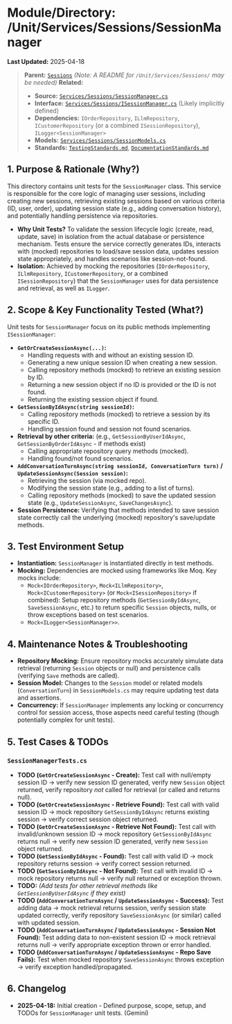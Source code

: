 # Module/Directory: /Unit/Services/Sessions/SessionManager

**Last Updated:** 2025-04-18

> **Parent:** [`Sessions`](../README.md)
> *(Note: A README for `/Unit/Services/Sessions/` may be needed)*
> **Related:**
> * **Source:** [`Services/Sessions/SessionManager.cs`](../../../../../api-server/Services/Sessions/SessionManager.cs)
> * **Interface:** [`Services/Sessions/ISessionManager.cs`](../../../../../api-server/Services/Sessions/SessionManager.cs) (Likely implicitly defined)
> * **Dependencies:** `IOrderRepository`, `ILlmRepository`, `ICustomerRepository` (or a combined `ISessionRepository`), `ILogger<SessionManager>`
> * **Models:** [`Services/Sessions/SessionModels.cs`](../../../../../api-server/Services/Sessions/SessionModels.cs)
> * **Standards:** [`TestingStandards.md`](../../../../../Docs/Development/TestingStandards.md), [`DocumentationStandards.md`](../../../../../Docs/Development/DocumentationStandards.md)

## 1. Purpose & Rationale (Why?)

This directory contains unit tests for the `SessionManager` class. This service is responsible for the core logic of managing user sessions, including creating new sessions, retrieving existing sessions based on various criteria (ID, user, order), updating session state (e.g., adding conversation history), and potentially handling persistence via repositories.

* **Why Unit Tests?** To validate the session lifecycle logic (create, read, update, save) in isolation from the actual database or persistence mechanism. Tests ensure the service correctly generates IDs, interacts with (mocked) repositories to load/save session data, updates session state appropriately, and handles scenarios like session-not-found.
* **Isolation:** Achieved by mocking the repositories (`IOrderRepository`, `ILlmRepository`, `ICustomerRepository`, or a combined `ISessionRepository`) that the `SessionManager` uses for data persistence and retrieval, as well as `ILogger`.

## 2. Scope & Key Functionality Tested (What?)

Unit tests for `SessionManager` focus on its public methods implementing `ISessionManager`:

* **`GetOrCreateSessionAsync(...)`:**
    * Handling requests with and without an existing session ID.
    * Generating a new unique session ID when creating a new session.
    * Calling repository methods (mocked) to retrieve an existing session by ID.
    * Returning a new session object if no ID is provided or the ID is not found.
    * Returning the existing session object if found.
* **`GetSessionByIdAsync(string sessionId)`:**
    * Calling repository methods (mocked) to retrieve a session by its specific ID.
    * Handling session found and session not found scenarios.
* **Retrieval by other criteria:** (e.g., `GetSessionByUserIdAsync`, `GetSessionByOrderIdAsync` - if methods exist)
    * Calling appropriate repository query methods (mocked).
    * Handling found/not found scenarios.
* **`AddConversationTurnAsync(string sessionId, ConversationTurn turn)` / `UpdateSessionAsync(Session session)`:**
    * Retrieving the session (via mocked repo).
    * Modifying the session state (e.g., adding to a list of turns).
    * Calling repository methods (mocked) to save the updated session state (e.g., `UpdateSessionAsync`, `SaveChangesAsync`).
* **Session Persistence:** Verifying that methods intended to save session state correctly call the underlying (mocked) repository's save/update methods.

## 3. Test Environment Setup

* **Instantiation:** `SessionManager` is instantiated directly in test methods.
* **Mocking:** Dependencies are mocked using frameworks like Moq. Key mocks include:
    * `Mock<IOrderRepository>`, `Mock<ILlmRepository>`, `Mock<ICustomerRepository>` (or `Mock<ISessionRepository>` if combined): Setup repository methods (`GetSessionByIdAsync`, `SaveSessionAsync`, etc.) to return specific `Session` objects, nulls, or throw exceptions based on test scenarios.
    * `Mock<ILogger<SessionManager>>`.

## 4. Maintenance Notes & Troubleshooting

* **Repository Mocking:** Ensure repository mocks accurately simulate data retrieval (returning `Session` objects or null) and persistence calls (verifying `Save` methods are called).
* **Session Model:** Changes to the `Session` model or related models (`ConversationTurn`) in `SessionModels.cs` may require updating test data and assertions.
* **Concurrency:** If `SessionManager` implements any locking or concurrency control for session access, those aspects need careful testing (though potentially complex for unit tests).

## 5. Test Cases & TODOs

### `SessionManagerTests.cs`
* **TODO (`GetOrCreateSessionAsync` - Create):** Test call with null/empty session ID -> verify new session ID generated, verify new `Session` object returned, verify repository *not* called for retrieval (or called and returns null).
* **TODO (`GetOrCreateSessionAsync` - Retrieve Found):** Test call with valid session ID -> mock repository `GetSessionByIdAsync` returns existing session -> verify correct session object returned.
* **TODO (`GetOrCreateSessionAsync` - Retrieve Not Found):** Test call with invalid/unknown session ID -> mock repository `GetSessionByIdAsync` returns null -> verify new session ID generated, verify new `Session` object returned.
* **TODO (`GetSessionByIdAsync` - Found):** Test call with valid ID -> mock repository returns session -> verify correct session returned.
* **TODO (`GetSessionByIdAsync` - Not Found):** Test call with invalid ID -> mock repository returns null -> verify null returned or exception thrown.
* **TODO:** *(Add tests for other retrieval methods like `GetSessionByUserIdAsync` if they exist)*
* **TODO (`AddConversationTurnAsync` / `UpdateSessionAsync` - Success):** Test adding data -> mock retrieval returns session, verify session state updated correctly, verify repository `SaveSessionAsync` (or similar) called with updated session.
* **TODO (`AddConversationTurnAsync` / `UpdateSessionAsync` - Session Not Found):** Test adding data to non-existent session ID -> mock retrieval returns null -> verify appropriate exception thrown or error handled.
* **TODO (`AddConversationTurnAsync` / `UpdateSessionAsync` - Repo Save Fails):** Test when mocked repository `SaveSessionAsync` throws exception -> verify exception handled/propagated.

## 6. Changelog

* **2025-04-18:** Initial creation - Defined purpose, scope, setup, and TODOs for `SessionManager` unit tests. (Gemini)

